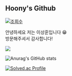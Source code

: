 ## Hoony's Github  

[![조회수](https://hits.seeyoufarm.com/api/count/incr/badge.svg?url=https://github.com/isanghoony%2Fgjbae1212%2Fhit-counter&count_bg=%23FFD89C&title_bg=%2385A389&icon=github.svg&icon_color=%23E7E7E7&title=hits&edge_plat=false)](https://hits.seeyoufarm.com)

안녕하세요 저는 이상훈입니다 😁</br>
방문해주셔서 감사합니다!

<a href="mailto:isanghoony@gmail.com"><img src="https://img.shields.io/badge/Gmail-EA4335?style=flat-square&logo=Gmail&logoColor=black"/></a>
 
 ![Anurag's GitHub stats](https://github-readme-stats.vercel.app/api?username=isanghoony&show_icons=true&theme=gruvbox)

 [![Solved.ac Profile](http://mazassumnida.wtf/api/v2/generate_badge?boj=dlso92)](https://solved.ac/dlso92/)
